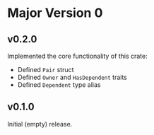 <!-- ON_RELEASE: Add changelog entry for new version and remove this comment -->

# Major Version 0

## v0.2.0

Implemented the core functionality of this crate:
- Defined `Pair` struct
- Defined `Owner` and `HasDependent` traits
- Defined `Dependent` type alias

## v0.1.0

Initial (empty) release.
